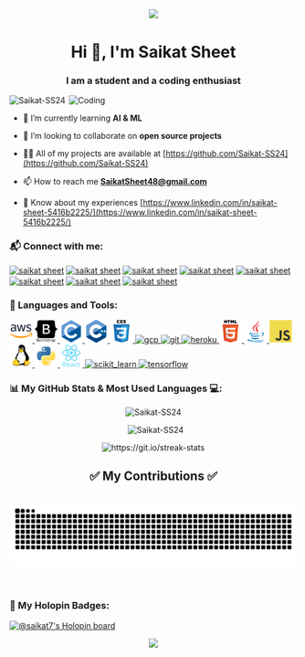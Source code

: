 <p align="center">
  <img src="https://cdn.dribbble.com/users/1187836/screenshots/6539429/programer.gif" width="800px">
</p>
<h1 align="center">Hi 👋, I'm Saikat Sheet</h1>
<h3 align="center">I am a student and a coding enthusiast</h3>
<img align="right" alt="Coding" Width="400" src="https://www.sarvika.com/wp-content/uploads/2021/03/Backend-Developer-Python-GIF-Dribble.gif">

<p align="left"> <img src="https://komarev.com/ghpvc/?username=Saikat-SS24&label=Profile%20views&color=0e75b6&style=flat" alt="Saikat-SS24" /> </p>

- 🌱 I’m currently learning **AI & ML**

- 👯 I’m looking to collaborate on **open source projects**

- 👨‍💻 All of my projects are available at [https://github.com/Saikat-SS24](https://github.com/Saikat-SS24)

- 📫 How to reach me **SaikatSheet48@gmail.com**

- 📄 Know about my experiences [https://www.linkedin.com/in/saikat-sheet-5416b2225/](https://www.linkedin.com/in/saikat-sheet-5416b2225/)

<h3 align="left">📬 Connect with me:</h3>
<p align="left">
<a href="https://linkedin.com/in/saikat sheet" target="blank"><img align="center" src="https://raw.githubusercontent.com/rahuldkjain/github-profile-readme-generator/master/src/images/icons/Social/linked-in-alt.svg" alt="saikat sheet" height="30" width="40" /></a>
<a href="https://fb.com/saikat sheet" target="blank"><img align="center" src="https://raw.githubusercontent.com/rahuldkjain/github-profile-readme-generator/master/src/images/icons/Social/facebook.svg" alt="saikat sheet" height="30" width="40" /></a>
<a href="https://instagram.com/saikat sheet" target="blank"><img align="center" src="https://raw.githubusercontent.com/rahuldkjain/github-profile-readme-generator/master/src/images/icons/Social/instagram.svg" alt="saikat sheet" height="30" width="40" /></a>
<a href="https://www.codechef.com/users/saikat sheet" target="blank"><img align="center" src="https://cdn.jsdelivr.net/npm/simple-icons@3.1.0/icons/codechef.svg" alt="saikat sheet" height="30" width="40" /></a>
<a href="https://www.hackerrank.com/saikat sheet" target="blank"><img align="center" src="https://raw.githubusercontent.com/rahuldkjain/github-profile-readme-generator/master/src/images/icons/Social/hackerrank.svg" alt="saikat sheet" height="30" width="40" /></a>
<a href="https://www.leetcode.com/saikat sheet" target="blank"><img align="center" src="https://raw.githubusercontent.com/rahuldkjain/github-profile-readme-generator/master/src/images/icons/Social/leet-code.svg" alt="saikat sheet" height="30" width="40" /></a>
<a href="https://www.hackerearth.com/saikat sheet" target="blank"><img align="center" src="https://raw.githubusercontent.com/rahuldkjain/github-profile-readme-generator/master/src/images/icons/Social/hackerearth.svg" alt="saikat sheet" height="30" width="40" /></a>
<a href="https://auth.geeksforgeeks.org/user/saikat sheet" target="blank"><img align="center" src="https://raw.githubusercontent.com/rahuldkjain/github-profile-readme-generator/master/src/images/icons/Social/geeks-for-geeks.svg" alt="saikat sheet" height="30" width="40" /></a>
</p>

<h3 align="left">🚀 Languages and Tools:</h3>
<p align="left"> <a href="https://aws.amazon.com" target="_blank" rel="noreferrer"> <img src="https://raw.githubusercontent.com/devicons/devicon/master/icons/amazonwebservices/amazonwebservices-original-wordmark.svg" alt="aws" width="40" height="40"/> </a> <a href="https://getbootstrap.com" target="_blank" rel="noreferrer"> <img src="https://raw.githubusercontent.com/devicons/devicon/master/icons/bootstrap/bootstrap-plain-wordmark.svg" alt="bootstrap" width="40" height="40"/> </a> <a href="https://www.cprogramming.com/" target="_blank" rel="noreferrer"> <img src="https://raw.githubusercontent.com/devicons/devicon/master/icons/c/c-original.svg" alt="c" width="40" height="40"/> </a> <a href="https://www.w3schools.com/cpp/" target="_blank" rel="noreferrer"> <img src="https://raw.githubusercontent.com/devicons/devicon/master/icons/cplusplus/cplusplus-original.svg" alt="cplusplus" width="40" height="40"/> </a> <a href="https://www.w3schools.com/css/" target="_blank" rel="noreferrer"> <img src="https://raw.githubusercontent.com/devicons/devicon/master/icons/css3/css3-original-wordmark.svg" alt="css3" width="40" height="40"/> </a> <a href="https://cloud.google.com" target="_blank" rel="noreferrer"> <img src="https://www.vectorlogo.zone/logos/google_cloud/google_cloud-icon.svg" alt="gcp" width="40" height="40"/> </a> <a href="https://git-scm.com/" target="_blank" rel="noreferrer"> <img src="https://www.vectorlogo.zone/logos/git-scm/git-scm-icon.svg" alt="git" width="40" height="40"/> </a> <a href="https://heroku.com" target="_blank" rel="noreferrer"> <img src="https://www.vectorlogo.zone/logos/heroku/heroku-icon.svg" alt="heroku" width="40" height="40"/> </a> <a href="https://www.w3.org/html/" target="_blank" rel="noreferrer"> <img src="https://raw.githubusercontent.com/devicons/devicon/master/icons/html5/html5-original-wordmark.svg" alt="html5" width="40" height="40"/> </a> <a href="https://www.java.com" target="_blank" rel="noreferrer"> <img src="https://raw.githubusercontent.com/devicons/devicon/master/icons/java/java-original.svg" alt="java" width="40" height="40"/> </a> <a href="https://developer.mozilla.org/en-US/docs/Web/JavaScript" target="_blank" rel="noreferrer"> <img src="https://raw.githubusercontent.com/devicons/devicon/master/icons/javascript/javascript-original.svg" alt="javascript" width="40" height="40"/> </a> <a href="https://www.linux.org/" target="_blank" rel="noreferrer"> <img src="https://raw.githubusercontent.com/devicons/devicon/master/icons/linux/linux-original.svg" alt="linux" width="40" height="40"/> </a> <a href="https://www.python.org" target="_blank" rel="noreferrer"> <img src="https://raw.githubusercontent.com/devicons/devicon/master/icons/python/python-original.svg" alt="python" width="40" height="40"/> </a> <a href="https://reactjs.org/" target="_blank" rel="noreferrer"> <img src="https://raw.githubusercontent.com/devicons/devicon/master/icons/react/react-original-wordmark.svg" alt="react" width="40" height="40"/> </a> <a href="https://scikit-learn.org/" target="_blank" rel="noreferrer"> <img src="https://upload.wikimedia.org/wikipedia/commons/0/05/Scikit_learn_logo_small.svg" alt="scikit_learn" width="40" height="40"/> </a> <a href="https://www.tensorflow.org" target="_blank" rel="noreferrer"> <img src="https://www.vectorlogo.zone/logos/tensorflow/tensorflow-icon.svg" alt="tensorflow" width="40" height="40"/> </a> </p>

<h3 align="left">📊 My GitHub Stats & Most Used Languages 💻:</h3>

<p align="center">
  <img src="https://github-readme-stats.vercel.app/api/top-langs?username=Saikat-SS24&theme=dark&show_icons=true&locale=en&layout=compact" alt="Saikat-SS24" />
</p>

<p align="center">&nbsp;
  <img src="https://github-readme-stats.vercel.app/api?username=Saikat-SS24&theme=dark&show_icons=true&locale=en" alt="Saikat-SS24" />
</p>

<p align="center">
  <img src="http://github-readme-streak-stats.herokuapp.com?user=Saikat-SS24&theme=dark" alt="https://git.io/streak-stats" />
</p>

<div align="center">
  <h2>✅ My Contributions ✅</h2>
  <br>
  <img alt="snake eating my contribution" src="https://github.com/Saikat-SS24/Saikat-SS24/blob/output/github-contribution-grid-snake.svg">
  <br>
  <br>
  <br>
</div>

<h3 align="left">📛 My Holopin Badges:</h3>

[![@saikat7's Holopin board](https://holopin.me/saikat7)](https://holopin.io/@saikat7)

<p align="center">
  <img src="https://media.tenor.com/8v-f3499EkoAAAAM/thank-you.gif" width="400px">
</p>

